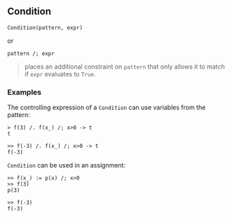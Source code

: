 ## Condition

```
Condition(pattern, expr)
```
or
```
pattern /; expr
```
> places an additional constraint on `pattern` that only allows it to match if `expr` evaluates to `True`.
   
### Examples

The controlling expression of a `Condition` can use variables from the pattern:
```
> f(3) /. f(x_) /; x>0 -> t
t
	 
>> f(-3) /. f(x_) /; x>0 -> t
f(-3)
```

`Condition` can be used in an assignment:
```
>> f(x_) := p(x) /; x>0
>> f(3)
p(3)

>> f(-3)
f(-3)
```
